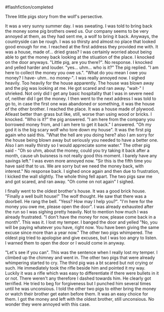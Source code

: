 #flashfiction/completed 

Three little pigs story from the wolf's persective.

It was a very sunny summer day. I was sweating. I was told to bring back the money some pig brothers owed us. Our company seems to be very annoyed at them, as they had sent me, a wolf to bring it back. Anyways, the countryside can be rough. I was so thirsty and almost no place that looked good enough for me. I reached at the first address they provided me with. 
It was a house, made of... dried grass? I was certainly worried about being able to get the money back looking at the stiuation of the place. I knocked on the door anyways. "Little pig, are you there?". No response. I knocked and yelled harder and louder. "yes... uhm... who is it?" The pig replied. "I am here to collect the money you owe us.". "What do you mean I owe you money? I have- uhm.. no money-". I was really annoyed now. I sighed heavily. Too heavily for the house apparently. The house was blown away and the pig was looking at me. He got scared and ran away. "wait-" I shrieked. Not only did I get any basic hospitality that I was in severe need of, neither did I get the money. 
I then went to the next address I was told to go to, in case the first one was abandoned or something, it was the house of the other brother. I reached the place. It was a house made of plywood. Atleast better than grass but like, still, worse than using wood or bricks. I knocked. "Who is it?" the pig answered. "I am here from the company you borrowed money from, and I am here to get it back." I answered. "Oh my god it is the big scary wolf who tore down my house". It was the first pig again who said this. "What the hell are you doing here? also I am sorry for the house being blown away but seriously you needed to have a better one. Also I am really thirsty so I would appreciate some water." The other pig said - "Oh so uhm, about the money, could you try taking it back after a month, cause uh buisness is not really good this moment. I barely have any savings left." I was even more annoyed now. "Sir this is the fifth time you have said that to us. We are sorry but we need the money back, with interest." No response back. I sighed once again and then due to frustration, I kicked the wall slightly. The whole thing fell apart. The two pigs saw me and got scared, and ran away. "Oh come on not again" I sighed. 

I finally went to the oldest brother's house. It was a good brick house. "Finally a well built house!" The wolf thought. He saw that there was a doorbell. He rang the bell. "Yess? How may I help you?". "I'm here for the money you owe me, please open the door". I was already exhausted after the run so I was sighing pretty heavily. Not to mention how much I was already frustrated. "I don't have the money for now, please come back in a month". This was it. I lost my temper. I banged the door and yelled "No, you will be paying whatever you have, right now. You have been giving the same excuse since more than a year now." The other two pigs whimpered. The oldest pig tried to apologise and give excuses, but I was too angry to listen. I warned them to open the door or I would come in anyway. 

"Let's see if you can". This was the sentence when I really lost my temper. I climbed up the chimney and went in. The other two pigs that were already whimpering started to cry. The third pig was a bt scared but not crying or such. He immediately took the rifle beside him and pointed it my way. Luckily it was a rifle which was easy to differentiate if there were bullets in it or not. There weren't any therefore I dashed towards him. He clearly got terrified. He tried to beg for forgiveness but I punched him several times until he was unconsious. I told the other two pigs to either bring the money or watch their brother get eaten before them. It was an easy choice for them. I got the money and left with the oldest brother, still unconsious. No wonder they were annoyed with this case. 